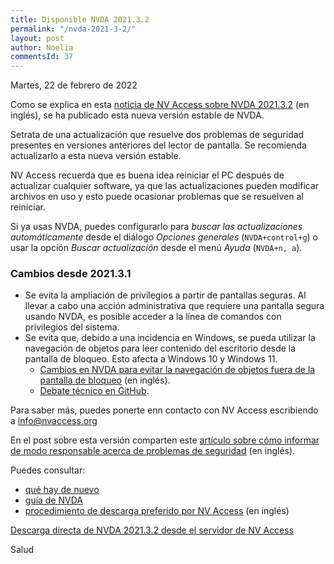 ```yaml
---
title: Disponible NVDA 2021.3.2
permalink: "/nvda-2021-3-2/"
layout: post
author: Noelia
commentsId: 37
---
```


<footer>Martes, 22 de febrero de 2022</footer>

Como se explica en esta [noticia de NV Access sobre NVDA 2021.3.2](https://www.nvaccess.org/post/nvda-2021-3-2/) (en inglés), se ha publicado esta nueva versión estable de NVDA.

Setrata de una actualización que resuelve dos problemas de seguridad presentes en versiones anteriores del lector de pantalla. Se recomienda actualizarlo a esta nueva versión estable.

NV Access recuerda que es buena idea reiniciar el PC después de actualizar cualquier software, ya que las actualizaciones pueden modificar archivos en uso y esto puede ocasionar problemas que se resuelven al reiniciar.

Si ya usas NVDA, puedes configurarlo para *buscar las actualizaciones automáticamente* desde el diálogo *Opciones generales* (`NVDA+control+g`) o usar la opción *Buscar actualización* desde el menú *Ayuda* (`NVDA+n, a`).

### Cambios desde 2021.3.1
- Se evita la ampliación de privilegios a partir de pantallas seguras. Al llevar a cabo una acción administrativa que requiere una pantalla segura usando NVDA, es posible acceder a la línea de comandos con privilegios del sistema.
- Se evita que, debido a una incidencia en Windows, se pueda utilizar la navegación de objetos para leer contenido del escritorio desde la pantalla de bloqueo. Esto afecta a Windows 10 y Windows 11.
  - [Cambios en NVDA para evitar la navegación de objetos fuera de la pantalla de bloqueo](https://github.com/nvaccess/nvda/pull/13328) (en inglés).
  - [Debate técnico en GitHub](https://github.com/nvaccess/nvda/discussions/13361).

Para saber más, puedes ponerte enn contacto con NV Access escribiendo a info@nvaccess.org

En el post sobre esta versión comparten este [artículo sobre cómo informar de modo responsable acerca de problemas de seguridad](https://en.wikipedia.org/wiki/Coordinated_vulnerability_disclosure) (en inglés).

Puedes consultar:

- [qué hay de nuevo](https://nvdaes.github.io/changes.html)
- [guía de NVDA](https://nvdaes.github.io/userGuide.html)
- [procedimiento de descarga preferido por NV Access](https://groups.io/g/nvda-devel/message/45172) (en inglés)

[Descarga directa de NVDA 2021.3.2 desde el servidor de NV Access](http://www.nvaccess.org/download/nvda/releases/2021.3.2/nvda_2021.3.2.exe)

Salud
